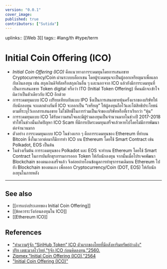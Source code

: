 ```yaml
---
version: "0.0.1"
cover_image:
published: true
contributors: ["Sutida"]
---
```

uplinks:: [[Web 3]]
tags:: #lang/th #type/term

# Initial Coin Offering (ICO)
- *Initial Coin Offering (ICO)*  คือเเนวทางการระดมทุนโดยการเสนอขาย Cryptocurrency/Coin ผ่านระบบบล็อกเชน โดยผู้ระดมทุนจะเป็นผู้ออกเหรียญมาเพื่อแลกกับเงินลงทุน เช่น สกุลเงินดิจิทัลหรือสกุลเงินอื่น ๆ และนอกจาก ICO แล้วยังมีการระดมทุนที่เป็นการเสนอขาย Token digital หรือว่า ITO (Initial Token Offering) ที่คนมักจะเข้าใจผิดว่าเป็นตัวเดียวกับ ICO อีกด้วย
- การระดมทุนแบบ ICO เปรียบเทียบกับแบบ IPO ซึ่งเป็นการเสนอขายหุ้นครั้งเเรกของบริษัทให้กับนักลงทุน จะเเตกต่างกันที่ ICO จะออกเป็น “เหรียญ” ให้ผู้ลงทุนถือไว้และได้สิทธิประโยชน์ตามที่ระบุไว้เอกสารเสนอขาย ไม่ใช่สิทธิ์ในการร่วมเป็นเจ้าของบริษัทหรือที่เราเรียกว่า “หุ้น”
- การระดมทุนเเบบ ICO ได้รับความสนใจและมีผู้ร่วมลงทุนเป็นจำนวนมากในช่วงปี 2017-2018 ทำให้ในช่วงนั้นเกิดปัญหา ICO Scam ที่มีการเปิดระดมทุนเสร็จเเล้วหายไปโดยไม่มีการพัฒนาต่อจำนวนมาก
- ตัวอย่าง การระดมทุนเเบบ ICO ในช่วงเเรก ๆ คือการระดมทุนของ Ethereum ที่ทำบน Bitcoin ซึ่งในเวลาต่อมาก็มีการทำ ICO บน Ethereum โดยใช้ Smart Contract เช่น Polkadot, EOS เป็นต้น
- ในช่วงเริ่มต้น การระดมทุนของ Polkadot และ EOS จะทำบน Ethereum โดยใช้ Smart Contract ในการบันทึกธุรกรรมการออก Token ให้กับนักลงทุน จากนั้นเมื่อโปรเจคพัฒนา Blockchain ของตนเองเสร็จแล้ว จึงค่อยถ่ายโอนข้อมูลการทำธุรกรรมเดิมบน Ethereum ไปยัง Blockchain ของตนเอง เพื่อออก Cryptocurrency/Coin (DOT, EOS) ให้กับนักลงทุนในภายหลัง

---
## See also
- [[การเเบ่งประเภทของ Initial Coin Offering]]
- [[ข้อควรระวังก่อนลงทุนใน ICO]]
- [[Ethereum ICO]]
## References
- ["ทำความรู้จัก “SiriHub Token” ICO ตัวแรกของไทยที่มีอสังหาริมทรัพย์อ้างอิง"](https://www.beartai.com/feature/799810)
- [ปริย เตชะมวลไววิทย์,"รู้จัก ICO ก่อนคิดลงทุน,"2560.](https://www.sec.or.th/TH/Template3/Articles/2560/ac-post-25601106-ICO.pdf)
- [Zipmex,"Initial Coin Offering (ICO),"2564](https://zipmex.com/th/glossary/ico/)
- ["Initial Coin Offering (ICO)"](https://academy.binance.com/en/glossary/initial-coin-offering)
